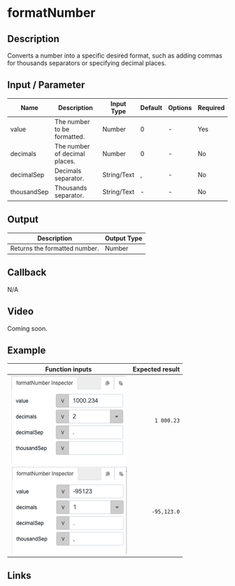 # formatNumber

## Description

Converts a number into a specific desired format, such as adding commas for thousands separators or specifying decimal places.

## Input / Parameter

| Name | Description | Input Type | Default | Options | Required |
| ------ | ------ | ------ | ------ | ------ | ------ |
| value | The number to be formatted. | Number | 0 | - | Yes |
| decimals | The number of decimal places. | Number | 0 | - | No |
| decimalSep | Decimals separator. | String/Text | , | - | No |
| thousandSep | Thousands separator. | String/Text | - | - | No |

## Output   

| Description | Output Type |
| ------ | ------ |
| Returns the formatted number. | Number |

## Callback

N/A

## Video

Coming soon.

## Example

| Function inputs | Expected result |
| ---- | ----: | 
| ![](formatNumber_eg1.png) | `1 000.23` | 
| ![](formatNumber_eg2.png) | `-95,123.0` | 

## Links
